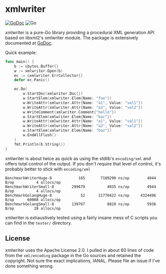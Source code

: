 xmlwriter
=========

[![GoDoc](https://godoc.org/github.com/shabbyrobe/xmlwriter?status.svg)](https://godoc.org/github.com/shabbyrobe/xmlwriter)
![Go](https://github.com/shabbyrobe/xmlwriter/workflows/Go/badge.svg)

xmlwriter is a pure-Go library providing a procedural XML generation API based
on libxml2's xmlwriter module. The package is extensively documented at
[GoDoc](https://godoc.org/github.com/shabbyrobe/xmlwriter).

Quick example:

```go
func main() {
    b := &bytes.Buffer{}
    w := xmlwriter.Open(b)
    ec := &xmlwriter.ErrCollector{}
    defer ec.Panic()

    ec.Do(
        w.StartDoc(xmlwriter.Doc{})
        w.StartElem(xmlwriter.Elem{Name: "foo"})
        w.WriteAttr(xmlwriter.Attr{Name: "a1", Value: "val1"})
        w.WriteAttr(xmlwriter.Attr{Name: "a2", Value: "val2"})
        w.WriteComment(xmlwriter.Comment{"hello"})
        w.StartElem(xmlwriter.Elem{Name: "bar"})
        w.WriteAttr(xmlwriter.Attr{Name: "a1", Value: "val1"})
        w.WriteAttr(xmlwriter.Attr{Name: "a2", Value: "val2"})
        w.StartElem(xmlwriter.Elem{Name: "baz"})
        w.EndAllFlush()
    )
    fmt.Println(b.String())
}
```

xmlwriter is about twice as quick as using the stdlib's `encoding/xml` and
offers total control of the output. If you don't require that level of control,
it's probably better to stick with `encoding/xml`

    BenchmarkWriterHuge-8     	     165	   7189290 ns/op	    4944 B/op	       4 allocs/op
    BenchmarkWriterSmall-8    	  299679	      4035 ns/op	    4944 B/op	       4 allocs/op
    BenchmarkGolangHuge-8      	      52	  21770422 ns/op	 4324496 B/op	   60008 allocs/op
    BenchmarkGolangSmall-8    	  139767	      8828 ns/op	    5936 B/op	      28 allocs/op

xmlwriter is exhaustively tested using a fairly insane mess of C scripts you
can find in the `tester/` directory.


License
-------

xmlwriter uses the Apache License 2.0. I pulled in about 60 lines of code from
the `xml/encoding` package in the Go sources and retained the copyright. Not sure 
the exact implications, IANAL. Please file an issue if I've done something wrong.

